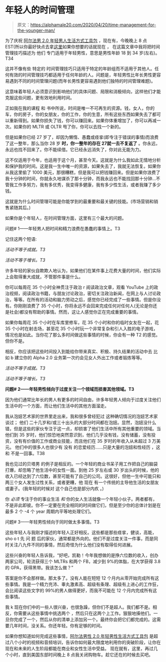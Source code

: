# 年轻人的时间管理

> 原文：<https://alphamale20.com/2020/04/20/time-management-for-the-younger-man/>

为了庆祝 [阿尔法男 2.0 年轻男人生活方式工具包](https://alphamale20.kartra.com/page/younger_man_lifestyle_toolkit) ，现在有，今晚晚上 8 点 EST(所以你最好快点去拿[这里](https://alphamale20.kartra.com/page/younger_man_lifestyle_toolkit)如果你想要的话就现在 ， 在这篇文章中我将把时间管理技巧描述为 他们 专门适用于年轻男性，意思是男性年龄 18 到 34 岁(左右)。 T34

这并不像有些 特定的 时间管理技巧只适用于特定的年龄组而不适用于其他人。任何有效的时间管理技巧都适用于任何年龄的人。问题是，年轻男性比年长男性更容易遇到不同的时间管理问题(而年长男性更容易遇到他们独特的时间管理难题)。

这意味着年轻人必须意识到影响他们的具体问题、局限和消极倾向，这样他们才能克服这些问题，更有效地利用时间。

正如我在我的课程 和 书中所说，时间是唯一不可再生的资源。钱，女人，你的车，你的房子，你的女朋友，你的工作，你的生意，所有这些东西如果失去了都可以重新得到。如果你损失了钱，你可以赚回来。如果你体重增加了，你可以再减一次。如果你的 MLTR 或 OLTR 甩了你，你可以去找一个新的。

但是如果你已经 27 岁了，却因为懒惰、愚蠢或痉挛(即专注于错误的事情)而浪费了这一整年，那么当你 28 岁 **时，你一整年的存在 2****7****就一去不复返了** 。你永远，永远也找不回来了。你不能续借。它已经永远消失了，你对此无能为力。

这不仅适用于今年，也适用于这个月，甚至今天。这就是为什么我如此无情地分析和保护我的时间。这是我一生中唯一的资源，如果失去了，我就无法恢复。如果你从我这里偷了 1000 美元，那很糟糕，但是我可以把钱赚回来。但是如果你浪费了我十分钟的时间，你就永久地谋杀了那十分钟，而我永远也不能找回那十分钟…不管我工作多努力，我有多优秀，我变得多健康，我有多少性生活，或者我赚了多少钱。

这就是为什么时间管理可能是你能学到的最重要和最关键的技能。(市场营销和销售紧随其后。)

如果你是个年轻人，在时间管理方面，这里有三个最大的问题。

问题# 1——年轻男人把时间和精力浪费在愚蠢的事情上。T3

记住这两个短语:

*活动不等于成就。T3*

*活动不等于增长。T3*

许多年轻的家伙自欺欺人地认为，如果他们在某件事上花费大量的时间，他们实际上会取得重大成就，不管那件事是什么。

你可以每周花 35 个小时全神贯注于政治 r 阅读政治文章，观看 YouTube 上的政治视频，阅读政治书籍，与朋友讨论政治，密切关注政治新闻，在网上与人讨论政治，等等。在所有的活动和脑力劳动之后，感觉你已经完成了一些事情。但是你没有。你刚刚浪费了 35 个小时，你将永远不会回来完成任何对任何人(无论是你还是社会)都没有帮助的事情。然而，这让人感觉你正在完成重要的事情。

如果你每周花 35 个小时在车库里修车，花 35 个小时和你的临时女友在一起，花 35 个小时在射击场，甚至花 35 个小时玩一个非常复杂和引人入胜的电子游戏，情况也是如此。当你花了那么多时间做这些事情的时候，你会有一种 T2 的感觉。但你不是。

相反，你应该把这些时间投入到能给你带来真实、积极、持久结果的活动中去 比如 b 建立你的 Alpha 2.0 业务第一次约会见女人外出工作或者锻炼等等。

*活动不等于成就。T3*

*活动不等于增长。T3*

**问题# 2——年轻男性倾向于过度关注一个领域而损害其他领域。T3**

因为他们通常比年长的男人有更多的时间自由，许多年轻男人倾向于过度关注他们生活中的一个方面，而让他们生活中的其他方面溜走。

我从泡妞艺术家的世界里走出来，我和很多曾经犯过 这种确切情况的泡妞艺术家谈过； 他们 二十几岁和/或三十出头的大部分时间都在泡妞。显然，泡妞没什么错，但是这些的家伙专注于这一点，却损害了他们生活中所有其他重要的领域。当他们到 35 岁时，他们惊恐地突然意识到，他们几乎没有钱，没有储蓄，没有投资，没有有价值的工作或商业技能，而且他们在 35 岁时的年收入从未超过 3 万美元。 他们中的很多人也很少有 没有 的恋爱经历……只是大量的泡妞和性经历 ，这和 不是一回事。T38

我也见过的贝塔男 的例子是相反的。一个年轻的商业书呆子用工作把自己的脑袋打爆，却忽略了他生活中的女性一面。到他 25 岁左右或 30 岁出头的时候，他的收入已经达到了六位数，甚至可能有了自己的公司。这很好，但他一生中可能只和两三个女人发生过性关系，或者更糟，他 现在 有一个传统的主导他生活的女朋友或妻子。(我年轻的时候对 这个自己也是部分内疚 。)

你 *必须* 专注于你的事业生活 *和* 你的女人生活就像一个年轻小伙子。两者都有，不是非此即彼。你不一定要在完全相同的时间做它们，但是至少你的总体计划是在最多 2 个 -4 个 year 周期内平等地处理它们。

问题# 3——年轻男性倾向于同时做太多事情。T3

这些年轻人与我刚才描述的年轻人正好相反。这些都是那些痉挛，健谈，高能，sho o t 先 问 题 后的家伙，通常都是外向的。他们不是过度关注一件事，而是同时关注八九件不同的事情，然后奇怪为什么他们没有取得任何进展。

这些兴奋的年轻人告诉我，“好吧，凯勒！今年我想做的是挣六位数的收入，创办两家公司，轮流获得三个 MLTRs 和两个 FB，减少到 9%的体脂，在大学获得 3.8 的 GPA，获得黑带。我该怎么做？”

答案是你不会那样做。那太多了。没有人能在短短 12 个月内从零开始完成所有这些事情。我是一个精力充沛、睾丸激素高、超级有条理、超级有上进心的工作狂，会比阅读这些文字的 99%的男人做得更好，而我不可能在 12 个月内完成所有这些事情。

我 k 现在你们中的一些人很兴奋，也很急躁，但你们不是超人。我们都不是。相反，你需要从这些事情中挑选两个 ，然后只在这两个上工作。狠狠地揍他们。一旦你完成了一个，然后从你的清单上添加另一个。最终你会把它们都完成的。这需要几年时间，没关系。你还年轻。你有足够的时间。

如果你想知道如何完成这些事情，[阿尔法男性 2.0 年轻男性生活方式工具包](https://alphamale20.kartra.com/page/younger_man_lifestyle_toolkit) 是超过八个小时的视频和音频培训，告诉你如何最大限度地利用你的突破阶段，让你在现在和未来的人生阶段都能在商业和女性生活中受益。 现在就有，这里，再过几个小时，直到美国东部时间晚上 8 点我关闭购物车。趁它还在的时候去买吧。